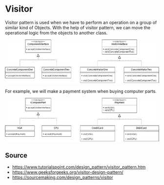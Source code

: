 # Visitor

Visitor pattern is used when we have to perform an operation on a group of similar kind of Objects. With the help of visitor pattern, we can move the operational logic from the objects to another class.

![img](img/base.jpg)

For example, we will make a payment system when buying computer parts.

![example](img/example.jpg)

## Source
- https://www.tutorialspoint.com/design_pattern/visitor_pattern.htm
- https://www.geeksforgeeks.org/visitor-design-pattern/
- https://sourcemaking.com/design_patterns/visitor